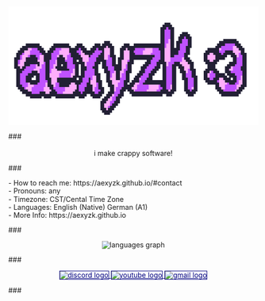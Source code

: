<!DOCTYPE html>
<html>
<head>
	<meta http-equiv="content-type" content="text/html; charset=utf-8"/>
	<title></title>
	<meta name="generator" content="LibreOffice 24.2.3.2 (Linux)"/>
	<meta name="created" content="00:00:00"/>
	<meta name="changed" content="2024-05-23T14:29:44.386750746"/>
	<style type="text/css">
		@page { size: 8.5in 11in; margin-left: 0.79in; margin-right: 0.39in; margin-top: 0.39in; margin-bottom: 0.39in }
		p { line-height: 115%; margin-bottom: 0.1in; background: transparent }
		a:link { color: #000080; text-decoration: underline }
	</style>
</head>
<body lang="en-US" link="#000080" vlink="#800000" dir="ltr"><p align="center" style="line-height: 100%; margin-bottom: 0in">
<img src="https://github.com/aexyzk/aexyzk.github.io/blob/main/images/stupidlogo.png?raw=true" name="Image1" align="bottom" width="600" height="240" border="0"/>

</p>
<p style="line-height: 100%; margin-bottom: 0.2in">### 
</p>
<p align="center">i make crappy software!</p>
<p>### 
</p>
<p align="left">- How to reach me:
https://aexyzk.github.io/#contact<br/>
- Pronouns: any<br/>
-
Timezone: CST/Cental Time Zone<br/>
- Languages: English (Native)
German (A1)<br/>
- More Info: https://aexyzk.github.io</p>
<p style="margin-bottom: 0in">### 
</p>
<p align="center" style="margin-bottom: 0in"><img src="https://github-readme-stats.vercel.app/api/top-langs?username=aexyzk&amp;locale=en&amp;hide_title=false&amp;layout=compact&amp;card_width=320〈s_count=5&amp;theme=dracula&amp;hide_border=false∨der=2" name="Image2" alt="languages graph" align="bottom" width="76" height="2" border="0"/>

</p>
<p style="margin-bottom: 0in">### 
</p>
<p align="center" style="margin-bottom: 0in"><a href="https://discord.com/users/1123341278642446377" target="_blank">
  <font color="#000080">
    <img src="https://raw.githubusercontent.com/maurodesouza/profile-readme-generator/master/src/assets/icons/social/discord/default.svg" name="Image3" alt="discord logo" align="bottom" width="52" height="40" border="1"/>
  </font>
</a>
<a href="https://discord.com/users/1123341278642446377" target="_blank">
</a>
<a href="https://www.youtube.com/@aexyzk" target="_blank">
  <font color="#000080">
    <img src="https://raw.githubusercontent.com/maurodesouza/profile-readme-generator/master/src/assets/icons/social/youtube/default.svg" name="Image4" alt="youtube logo" align="bottom" width="52" height="40" border="1"/>
  </font>
</a>
<a href="https://www.youtube.com/@aexyzk" target="_blank">
</a>
<a href="mailto:aexyzk@proton.me" target="_blank">
  <font color="#000080">
    <img src="https://raw.githubusercontent.com/maurodesouza/profile-readme-generator/master/src/assets/icons/social/gmail/default.svg" name="Image5" alt="gmail logo" align="bottom" width="52" height="40" border="1"/>
  </font>
</a>
<a href="mailto:aexyzk@proton.me" target="_blank">
</a>
</p>
<p style="margin-bottom: 0in">### 
</p>
</body>
</html>